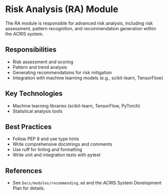# Risk Analysis (RA) Module

The RA module is responsible for advanced risk analysis, including risk assessment, pattern recognition, and recommendation generation within the ACRIS system.

## Responsibilities

- Risk assessment and scoring
- Pattern and trend analysis
- Generating recommendations for risk mitigation
- Integration with machine learning models (e.g., scikit-learn, TensorFlow)

## Key Technologies

- Machine learning libraries (scikit-learn, TensorFlow, PyTorch)
- Statistical analysis tools

## Best Practices

- Follow PEP 8 and use type hints
- Write comprehensive docstrings and comments
- Use ruff for linting and formatting
- Write unit and integration tests with pytest

## References

- See `Docs/modules/recommending.md` and the ACRIS System Development Plan for details.
